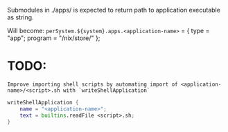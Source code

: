 Submodules in ./apps/<application-name> is expected to return path to application executable as string.

Will become:
`perSystem.${system}.apps.<application-name>` = {
    type = "app";
    program = "/nix/store/<path-to-executable>"
};

# TODO:
```
Improve importing shell scripts by automating import of <application-name>/<script>.sh with `writeShellApplication`
```

```nix
writeShellApplication {
    name = "<application-name>";
    text = builtins.readFile <script>.sh;
}
```
